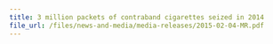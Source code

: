 ```yaml
---
title: 3 million packets of contraband cigarettes seized in 2014 
file_url: /files/news-and-media/media-releases/2015-02-04-MR.pdf
---
```

